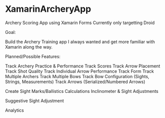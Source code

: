 # XamarinArcheryApp
Archery Scoring App using Xamarin Forms
Currently only targetting Droid

Goal:

Build the Archery Training app I always wanted and get more familiar with Xamarin along the way. 

Planned/Possible Features:

Track Archery Practice & Performance
Track Scores
Track Arrow Placement
Track Shot Quality
Track Individual Arrow Performance
Track Form
Track Multiple Archers
Track Multiple Bows
Track Bow Configuration (Sights, Strings, Measurements)
Track Arrows (Serialized/Numbered Arrows)

Create Sight Marks/Ballistics Calculations
Inclinometer & Sight Adjustments

Suggestive Sight Adjustment

Analytics
